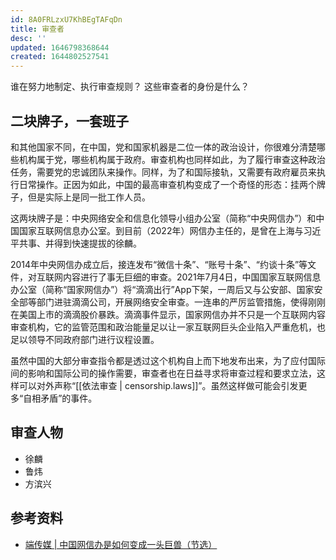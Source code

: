```yaml
---
id: 8A0FRLzxU7KhBEgTAFqDn
title: 审查者
desc: ''
updated: 1646798368644
created: 1644802527541
---
```


谁在努力地制定、执行审查规则？ 这些审查者的身份是什么？ 

## 二块牌子，一套班子

和其他国家不同，在中国，党和国家机器是二位一体的政治设计，你很难分清楚哪些机构属于党，哪些机构属于政府。审查机构也同样如此，为了履行审查这种政治任务，需要党的忠诚团队来操作。同样，为了和国际接轨，又需要有政府雇员来执行日常操作。正因为如此，中国的最高审查机构变成了一个奇怪的形态：挂两个牌子，但是实际上是同一批工作人员。

这两块牌子是：中央网络安全和信息化领导小组办公室（简称“中央网信办”）和中国国家互联网信息办公室。到目前（2022年）网信办主任的，是曾在上海与习近平共事、并得到快速提拔的徐麟。

2014年中央网信办成立后，接连发布“微信十条”、“账号十条”、“约谈十条”等文件，对互联网内容进行了事无巨细的审查。2021年7月4日，中国国家互联网信息办公室（简称“国家网信办”）将“滴滴出行”App下架，一周后又与公安部、国家安全部等部门进驻滴滴公司，开展网络安全审查。一连串的严厉监管措施，使得刚刚在美国上市的滴滴股价暴跌。滴滴事件显示，国家网信办并不只是一个互联网内容审查机构，它的监管范围和政治能量足以让一家互联网巨头企业陷入严重危机，也足以领导不同政府部门进行议程设置。

虽然中国的大部分审查指令都是透过这个机构自上而下地发布出来，为了应付国际间的影响和国际公司的操作需要，审查者也在日益寻求将审查过程和要求立法，这样可以对外声称“[[依法审查 | censorship.laws]]”。虽然这样做可能会引发更多“自相矛盾”的事件。


## 审查人物

- 徐麟
- 鲁炜
- 方滨兴


## 参考资料

- [端传媒 | 中国网信办是如何变成一头巨兽（节选）](https://chinadigitaltimes.net/chinese/669281.html)